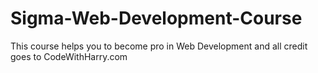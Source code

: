 # Sigma-Web-Development-Course
 This course helps you to become pro in Web Development and all credit goes to CodeWithHarry.com
